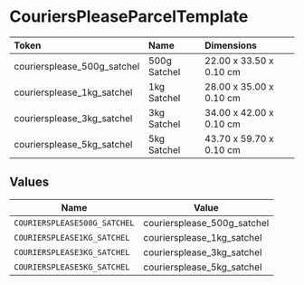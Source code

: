# CouriersPleaseParcelTemplate

|Token | Name | Dimensions|
|:---|:---|:---|
| couriersplease_500g_satchel | 500g Satchel | 22.00 x 33.50 x 0.10 cm|
| couriersplease_1kg_satchel | 1kg Satchel | 28.00 x 35.00 x 0.10 cm|
| couriersplease_3kg_satchel | 3kg Satchel | 34.00 x 42.00 x 0.10 cm|
| couriersplease_5kg_satchel | 5kg Satchel | 43.70 x 59.70 x 0.10 cm|



## Values

| Name                         | Value                        |
| ---------------------------- | ---------------------------- |
| `COURIERSPLEASE500G_SATCHEL` | couriersplease_500g_satchel  |
| `COURIERSPLEASE1KG_SATCHEL`  | couriersplease_1kg_satchel   |
| `COURIERSPLEASE3KG_SATCHEL`  | couriersplease_3kg_satchel   |
| `COURIERSPLEASE5KG_SATCHEL`  | couriersplease_5kg_satchel   |